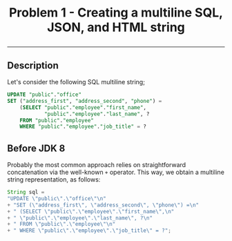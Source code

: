 # <p align="center">Problem 1 - Creating a multiline SQL, JSON, and HTML string</p>
---

## Description
Let's consider the following SQL multiline string;
```sql
UPDATE "public"."office"
SET ("address_first", "address_second", "phone") =
	(SELECT "public"."employee"."first_name",
			"public"."employee"."last_name", ?
	FROM "public"."employee"
	WHERE "public"."employee"."job_title" = ?
```
## Before JDK 8
Probably the most common approach relies on straightforward concatenation via the well-known `+` operator. This way, we obtain a multiline string representation, as follows:

```java
String sql =
"UPDATE \"public\".\"office\"\n"
+ "SET (\"address_first\", \"address_second\", \"phone\") =\n"
+ " (SELECT \"public\".\"employee\".\"first_name\",\n"
+ " \"public\".\"employee\".\"last_name\", ?\n"
+ " FROM \"public\".\"employee\"\n"
+ " WHERE \"public\".\"employee\".\"job_title\" = ?";
```
